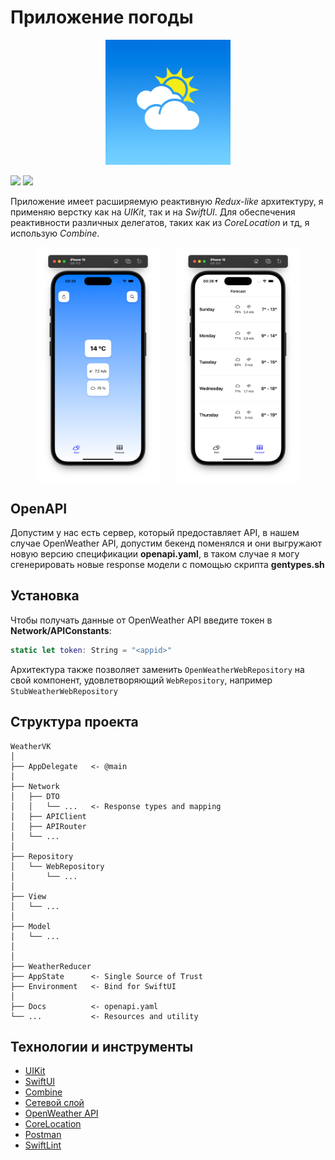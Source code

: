 # Приложение погоды

<div align="center">
    <img src="img/logo.png" alt="AppIcon" height="200">
</div>

![](https://img.shields.io/badge/iOS-16%2B-green?logo=apple)
![](https://img.shields.io/badge/Swift%205.9-FA7343?style=flat&logo=swift&logoColor=white)

Приложение имеет расширяемую реактивную _Redux-like_ архитектуру, я применяю верстку как на _UIKit_, так и на _SwiftUI_. Для обеспечения реактивности различных делегатов, таких как из _CoreLocation_ и тд, я использую _Combine_.

<div style="display: flex; flex-direction: row; flex-wrap: wrap; justify-content: center; column-gap: 24px; row-gap: 20px;">
  <img src="img/1.png" style="width:200px;">
  <img src="img/2.png" style="width:200px;">
</div>

## OpenAPI

Допустим у нас есть сервер, который предоставляет API, в нашем случае OpenWeather API, допустим бекенд поменялся и они выгружают новую версию спецификации **openapi.yaml**, в таком случае я могу сгенерировать новые response модели с помощью скрипта **gentypes.sh**

## Установка

Чтобы получать данные от OpenWeather API введите токен в **Network/APIConstants**:

```swift
static let token: String = "<appid>"
```

Архитектура также позволяет заменить `OpenWeatherWebRepository` на свой компонент, удовлетворяющий `WebRepository`, например `StubWeatherWebRepository`

## Структура проекта

```
WeatherVK
│
├── AppDelegate   <- @main
│
├── Network
│   ├── DTO
│   │   └── ...   <- Response types and mapping
│   ├── APIClient
│   ├── APIRouter
│   └── ...
│
├── Repository
│   └── WebRepository
│       └── ...
│
├── View
│   └── ...
│
├── Model
│   └── ...
│
│
├── WeatherReducer
├── AppState      <- Single Source of Trust
├── Environment   <- Bind for SwiftUI
│
├── Docs          <- openapi.yaml
└── ...           <- Resources and utility
```

## Технологии и инструменты

- [UIKit]()
- [SwiftUI](https://developer.apple.com/xcode/swiftui/)
- [Combine]()
- [Сетевой слой](https://github.com/sajjadsarkoobi/CombineNetworking---SwiftUI)
- [OpenWeather API](https://openweathermap.org)
- [CoreLocation]()
- [Postman](https://www.postman.com/)
- [SwiftLint](https://github.com/realm/SwiftLint)
